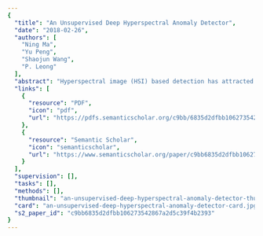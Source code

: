 ```yaml
---
{
  "title": "An Unsupervised Deep Hyperspectral Anomaly Detector",
  "date": "2018-02-26",
  "authors": [
    "Ning Ma",
    "Yu Peng",
    "Shaojun Wang",
    "P. Leong"
  ],
  "abstract": "Hyperspectral image (HSI) based detection has attracted considerable attention recently in agriculture, environmental protection and military applications as different wavelengths of light can be advantageously used to discriminate different types of objects. Unfortunately, estimating the background distribution and the detection of interesting local objects is not straightforward, and anomaly detectors may give false alarms. In this paper, a Deep Belief Network (DBN) based anomaly detector is proposed. The high-level features and reconstruction errors are learned through the network in a manner which is not affected by previous background distribution assumption. To reduce contamination by local anomalies, adaptive weights are constructed from reconstruction errors and statistical information. By using the code image which is generated during the inference of DBN and modified by adaptively updated weights, a local Euclidean distance between under test pixels and their neighboring pixels is used to determine the anomaly targets. Experimental results on synthetic and recorded HSI datasets show the performance of proposed method outperforms the classic global Reed-Xiaoli detector (RXD), local RX detector (LRXD) and the-state-of-the-art Collaborative Representation detector (CRD).",
  "links": [
    {
      "resource": "PDF",
      "icon": "pdf",
      "url": "https://pdfs.semanticscholar.org/c9bb/6835d2dfbb106273542867a2d5c39f4b2393.pdf"
    },
    {
      "resource": "Semantic Scholar",
      "icon": "semanticscholar",
      "url": "https://www.semanticscholar.org/paper/c9bb6835d2dfbb106273542867a2d5c39f4b2393"
    }
  ],
  "supervision": [],
  "tasks": [],
  "methods": [],
  "thumbnail": "an-unsupervised-deep-hyperspectral-anomaly-detector-thumb.jpg",
  "card": "an-unsupervised-deep-hyperspectral-anomaly-detector-card.jpg",
  "s2_paper_id": "c9bb6835d2dfbb106273542867a2d5c39f4b2393"
}
---
```


